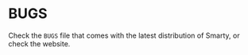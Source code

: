 BUGS
====

Check the `BUGS` file that comes with the latest distribution of Smarty,
or check the website.
